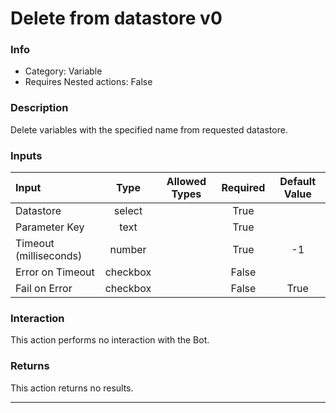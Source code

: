 # Delete from datastore v0

### Info

- Category: Variable
- Requires Nested actions: False


### Description
Delete variables with the specified name from requested datastore.


### Inputs

| Input | Type | Allowed Types | Required |  Default Value |
| :--- | :---: | :---: | :---: | :---: |
| Datastore | select |  | True |  |
| Parameter Key | text |  | True |  |
| Timeout (milliseconds) | number |  | True | -1 |
| Error on Timeout | checkbox |  | False |  |
| Fail on Error | checkbox |  | False | True |


### Interaction
This action performs no interaction with the Bot.

### Returns
This action returns no results.

---